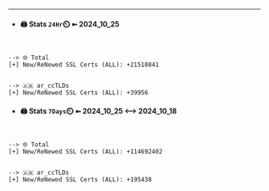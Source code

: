 

---
- #### 🖨️ **Stats** `24Hr`⏲️ ➼ 2024_10_25
```console


--> 🌐 Total
[+] New/ReNewed SSL Certs (ALL): +21510841


--> 🇦🇷 ar_ccTLDs
[+] New/ReNewed SSL Certs (ALL): +39956

```

- #### 🖨️ **Stats** `7Days`⏲️ ➼ 2024_10_25 <--> 2024_10_18
```console


--> 🌐 Total
[+] New/ReNewed SSL Certs (ALL): +114692402


--> 🇦🇷 ar_ccTLDs
[+] New/ReNewed SSL Certs (ALL): +195438

```

